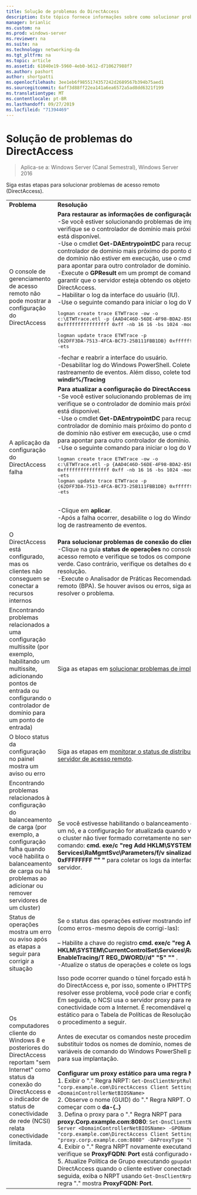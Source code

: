 ```yaml
---
title: Solução de problemas do DirectAccess
description: Este tópico fornece informações sobre como solucionar problemas de implantações do DirectAccess no Windows Server 2016.
manager: brianlic
ms.custom: na
ms.prod: windows-server
ms.reviewer: na
ms.suite: na
ms.technology: networking-da
ms.tgt_pltfrm: na
ms.topic: article
ms.assetid: 61040e19-5960-4eb0-b612-d710627988f7
ms.author: pashort
author: shortpatti
ms.openlocfilehash: 3ee1eb6f9855174357242d2689567b394b75aed1
ms.sourcegitcommit: 6aff3d88ff22ea141a6ea6572a5ad8dd6321f199
ms.translationtype: MT
ms.contentlocale: pt-BR
ms.lasthandoff: 09/27/2019
ms.locfileid: "71394469"
---
```

# <a name="troubleshooting-directaccess"></a>Solução de problemas do DirectAccess

>Aplica-se a: Windows Server (Canal Semestral), Windows Server 2016

Siga estas etapas para solucionar problemas de acesso remoto (DirectAccess).  
  
|||  
|-|-|  
|**Problema**|**Resolução**|  
|O console de gerenciamento de acesso remoto não pode mostrar a configuração do DirectAccess|**Para restaurar as informações de configuração ausentes**<br />-Se você estiver solucionando problemas de implantação multissite, verifique se o controlador de domínio mais próximo do ponto de entrada está disponível.<br />-Use o cmdlet **Get-DAEntrypointDC** para recuperar o nome do controlador de domínio mais próximo do ponto de entrada. Se o controlador de domínio não estiver em execução, use o cmdlet **set-DAEntryPointDC** para apontar para outro controlador de domínio.<br />-Execute o **GPResult** em um prompt de comando elevado no servidor para garantir que o servidor esteja obtendo os objetos de política de grupo do DirectAccess.<br />– Habilitar o log da interface do usuário (IU).<br />-Use o seguinte comando para iniciar o log do Windows PowerShell:<pre>logman create trace ETWTrace -ow -o c:\ETWTrace.etl -p {AAD4C46D-56DE-4F98-BDA2-B5EAEBDD2B04} 0xffffffffffffffff 0xff -nb 16 16 -bs 1024 -mode 0x2 -max 2048 -ets <br />logman update trace ETWTrace -p {62DFF3DA-7513-4FCA-BC73-25B111FBB1DB} 0xffffffffffffffff 0xff -ets</pre><repro>-fechar e reabrir a interface do usuário.<br />-Desabilitar log do Windows PowerShell. Colete os arquivos de log de rastreamento de eventos. Além disso, colete todos os logs da pasta **% windir%/Tracing**|  
|A aplicação da configuração do DirectAccess falha|**Para atualizar a configuração do DirectAccess**<br />-Se você estiver solucionando problemas de implantação multissite, verifique se o controlador de domínio mais próximo do ponto de entrada está disponível.<br />-Use o cmdlet **Get-DAEntrypointDC** para recuperar o nome do controlador de domínio mais próximo do ponto de entrada. Se o controlador de domínio não estiver em execução, use o cmdlet **set-DAEntryPointDC** para apontar para outro controlador de domínio.<br />-Use o seguinte comando para iniciar o log do Windows PowerShell:<br /><pre>logman create trace ETWTrace -ow -o c:\ETWTrace.etl -p {AAD4C46D-56DE-4F98-BDA2-B5EAEBDD2B04} 0xffffffffffffffff 0xff -nb 16 16 -bs 1024 -mode 0x2 -max 2048 -ets<br />logman update trace ETWTrace -p {62DFF3DA-7513-4FCA-BC73-25B111FBB1DB} 0xffffffffffffffff 0xff -ets</pre>    <repro><br />-Clique em **aplicar**.<br />-Após a falha ocorrer, desabilite o log do Windows PowerShell e colete o log de rastreamento de eventos.|  
|O DirectAccess está configurado, mas os clientes não conseguem se conectar a recursos internos|**Para solucionar problemas de conexão do cliente**<br />-Clique na guia **status de operações** no console de gerenciamento de acesso remoto e verifique se todos os componentes mostram um ícone verde. Caso contrário, verifique os detalhes do erro e siga as etapas de resolução.<br />-Execute o Analisador de Práticas Recomendadas do servidor de acesso remoto (BPA). Se houver avisos ou erros, siga as etapas de resolução para resolver o problema.|  
|Encontrando problemas relacionados a uma configuração multissite (por exemplo, habilitando um multissite, adicionando pontos de entrada ou configurando o controlador de domínio para um ponto de entrada)|Siga as etapas em [solucionar problemas de implantação multissite](https://technet.microsoft.com/library/jj554657(v=ws.11).aspx).|  
|O bloco status da configuração no painel mostra um aviso ou erro|Siga as etapas em [monitorar o status de distribuição da configuração do servidor de acesso remoto](https://technet.microsoft.com/library/jj574221(v=ws.11).aspx).|  
|Encontrando problemas relacionados à configuração do balanceamento de carga (por exemplo, a configuração falha quando você habilita o balanceamento de carga ou há problemas ao adicionar ou remover servidores de um cluster)|Se você estivesse habilitando o balanceamento de carga ou adicionando um nó, e a configuração for atualizada quando você clicou em **aplicar**, mas o cluster não tiver formado corretamente no servidor, execute o seguinte comando: **cmd. exe/c "reg Add HKLM\SYSTEM\CurrentControlSet\ Services\RaMgmtSvc\Parameters/f/v sinalizador/t REG_DWORD/d "" 0xFFFFFFFF "" "** para coletar os logs da interface do usuário no novo servidor.|  
|Status de operações mostra um erro ou aviso após as etapas a seguir para corrigir a situação|Se o status das operações estiver mostrando informações incorretas (como erros-mesmo depois de corrigi-las):<br /><br />– Habilite a chave do registro **cmd. exe/c "reg Add HKLM\SYSTEM\CurrentControlSet\Services\RaMgmtSvc\Parameters/f/V EnableTracing/T REG_DWORD//d" "5" ""** .<br />-Atualize o status de operações e colete os logs de **% windir%/Tracing**.|  
|Os computadores cliente do Windows 8 e posteriores do DirectAccess reportam "sem Internet" como status da conexão do DirectAccess e o indicador de status de conectividade de rede (NCSI) relata conectividade limitada.|Isso pode ocorrer quando o túnel forçado está habilitado na configuração do DirectAccess e, por isso, somente o IPHTTPS está sendo usado. Para resolver esse problema, você pode criar e configurar um servidor proxy. Em seguida, o NCSI usa o servidor proxy para realizar verificações de conectividade com a Internet. É recomendável que você adicione um proxy estático para o Tabela de Políticas de Resolução de Nomes (NRPT) usando o procedimento a seguir.<br /><br />Antes de executar os comandos neste procedimento, certifique-se de substituir todos os nomes de domínio, nomes de computador e outras variáveis de comando do Windows PowerShell por valores apropriados para sua implantação.<br /><br />**Configurar um proxy estático para uma regra NRPT**<br />1.  Exibir o "." Regra NRPT: `Get-DnsClientNrptRule -GpoName "corp.example.com\DirectAccess Client Settings" -Server <DomainControllerNetBIOSName>`<br />2.  Observe o nome (GUID) do "." Regra NRPT. O nome (GUID) deve começar com o **da-{..}**<br />3.  Defina o proxy para o "." Regra NRPT para **proxy.Corp.example.com:8080**: `Set-DnsClientNrptRule -Name "DA-{..}" -Server <DomainControllerNetBIOSName> -GPOName "corp.example.com\DirectAccess Client Settings" -DAProxyServerName "proxy.corp.example.com:8080" -DAProxyType "UseProxyName"`<br />4.  Exibir o "." Regra NRPT novamente executando `Get-DnsClientNrptRule` e verifique se **ProxyFQDN: Port** está configurado corretamente.<br />5.  Atualize Política de Grupo executando `gpupdate /force` em um cliente do DirectAccess quando o cliente estiver conectado internamente e, em seguida, exiba o NRPT usando `Get-DnsClientNrptPolicy` e verifique se a regra "." mostra **ProxyFQDN: Port**.|  
  


